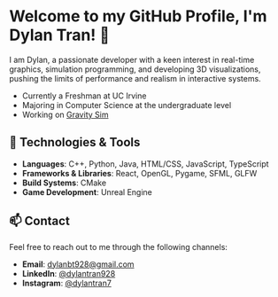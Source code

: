 # Welcome to my GitHub Profile, I'm Dylan Tran! 👋

I am Dylan, a passionate developer with a keen interest in real-time graphics, simulation programming, and developing 3D visualizations, pushing the limits of performance and realism in interactive systems.

- Currently a Freshman at UC Irvine
- Majoring in Computer Science at the undergraduate level
- Working on [Gravity Sim](https://github.com/DylanBT928/gravity-sim)


## 🔧 Technologies & Tools

- **Languages**: C++, Python, Java, HTML/CSS, JavaScript, TypeScript
- **Frameworks & Libraries**: React, OpenGL, Pygame, SFML, GLFW
- **Build Systems**: CMake
- **Game Development**: Unreal Engine


## 📫 Contact

Feel free to reach out to me through the following channels:

- **Email**: [dylanbt928@gmail.com](mailto:dylanbt928@gmail.com)
- **LinkedIn**: [@dylantran928](https://www.linkedin.com/in/dylantran928/)
- **Instagram**: [@dylantran7](https://www.instagram.com/dylantran7/)
